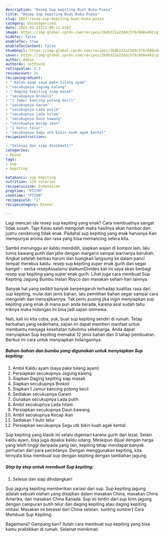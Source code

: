 ```yaml
---
description: "Resep Sup kepiting Buat Buka Puasa"
title: "Resep Sup kepiting Buat Buka Puasa"
slug: 2667-resep-sup-kepiting-buat-buka-puasa
category: Uncategorized
date: 2022-03-21T21:00:11.656Z
image: https://img-global.cpcdn.com/recipes/2bdb322a23ddc570/680x482cq70/sup-kepiting-foto-resep-utama.jpg
hideToc: false
enableToc: true
enableTocContent: false
thumbnail: https://img-global.cpcdn.com/recipes/2bdb322a23ddc570/680x482cq70/sup-kepiting-foto-resep-utama.jpg
cover: https://img-global.cpcdn.com/recipes/2bdb322a23ddc570/680x482cq70/sup-kepiting-foto-resep-utama.jpg
author: Admin
authorAv: notfound
ratingvalue: 4.3
reviewcount: 25
recipeingredient:
- " Kaldu ayam saya pake tulang ayam"
- "secukupnya Jagung kaleng"
- " Daging kepiting siap masak"
- "secukupnya Brokoli"
- "1 Jamur kancing potong kecil"
- "secukupnya Garam"
- "secukupnya Lada putih"
- "secukupnya Lada hitam"
- "secukupnya Daun bawang"
- "secukupnya Kecap ikan"
- "1 butir telur"
- "secukupnya Sagu utk bikin kuah agak kental"
recipeinstructions:

- "Selesai dan siap dinikmati!"
categories:
- Resep
tags:
- sup
- kepiting

katakunci: sup kepiting 
nutrition: 129 calories
recipecuisine: Indonesian
preptime: "PT27M"
cooktime: "PT35M"
recipeyield: "1"
recipecategory: Dinner

---
```



Lagi mencari ide resep sup kepiting yang enak? Cara membuatnya sangat tidak susah. Tapi Kalau salah mengolah maka hasilnya akan hambar dan justru cenderung tidak enak. Padahal sup kepiting yang enak harusnya Kan mempunyai aroma dan rasa yang bisa memancing selera kita.


Sambil menunggu air kaldu mendidih, siapkan wajan di kompor lain, lalu tumis bawang putih dan jahe dengan margarin sampai warnanya berubah. Angkat setelah berbau harum dan tuangkan langsung ke dalam panci tempat merebus kaldu. resep sup kepiting super enak gurih dan segar banget - serba resepAssalamu&#39;alaikumDivideo kali ini saya akan berbagi resep sup kepiting yang super enak gurih. Lihat juga cara membuat Sup Kepiting Jagung Bumbu Instan Royco dan masakan sehari-hari lainnya.

Banyak hal yang sedikit banyak berpengaruh terhadap kualitas rasa dari sup kepiting, mulai dari jenis bahan, lalu pemilihan bahan segar sampai cara mengolah dan menyajikannya. Tak perlu pusing jika ingin menyiapkan sup kepiting yang enak di mana pun anda berada, karena asal sudah tahu triknya maka hidangan ini bisa jadi sajian istimewa.


Nah, kali ini kita coba, yuk, buat sup kepiting sendiri di rumah. Tetap berbahan yang sederhana, sajian ini dapat memberi manfaat untuk membantu menjaga kesehatan tubuhmu sekeluarga. Anda dapat menyiapkan Sup kepiting memakai 12 jenis bahan dan 0 tahap pembuatan. Berikut ini cara untuk menyiapkan hidangannya.

<!--inarticleads1-->

##### Bahan-bahan dan bumbu yang digunakan untuk menyiapkan Sup kepiting:

1. Ambil  Kaldu ayam (saya pake tulang ayam)
1. Persiapkan secukupnya Jagung kaleng
1. Siapkan  Daging kepiting siap masak
1. Siapkan secukupnya Brokoli
1. Siapkan 1 Jamur kancing potong kecil
1. Sediakan secukupnya Garam
1. Gunakan secukupnya Lada putih
1. Ambil secukupnya Lada hitam
1. Persiapkan secukupnya Daun bawang
1. Ambil secukupnya Kecap ikan
1. Sediakan 1 butir telur
1. Persiapkan secukupnya Sagu utk bikin kuah agak kental


Sup kepiting yang klasik ini selalu digemari karena gurih dan lezat. Selain kaldu ayam, bisa juga dipakai kaldu udang. Meskipun dijual dengan harga yang lebih tinggi daripada yang lain, kepiting tetap mendapat banyak perhatian dari para pecintanya. Dengan menggunakan kepiting, kita ternyata bisa membuat sup dengan kepiting dengan tambahan jagung. 

<!--inarticleads2-->

##### Step by step untuk membuat Sup kepiting:


1. Selesai dan siap dihidangkan!

Sup jagung kepiting memberikan variasi dari sup. Sup kepiting jagung adalah sebuah olahan yang disajikan dalam masakan China, masakan China Amerika, dan masakan China Kanada. Sup ini terdiri dari sup krim jagung dengan campuran putih telur dan daging kepiting atau daging kepiting imitasi. Masakan ini berasal dari China selatan. sunting sumber] Cara Membuat Sup Kepiting. 

Bagaimana? Gampang kan? Itulah cara membuat sup kepiting yang bisa kamu praktikkan di rumah. Selamat menikmati
